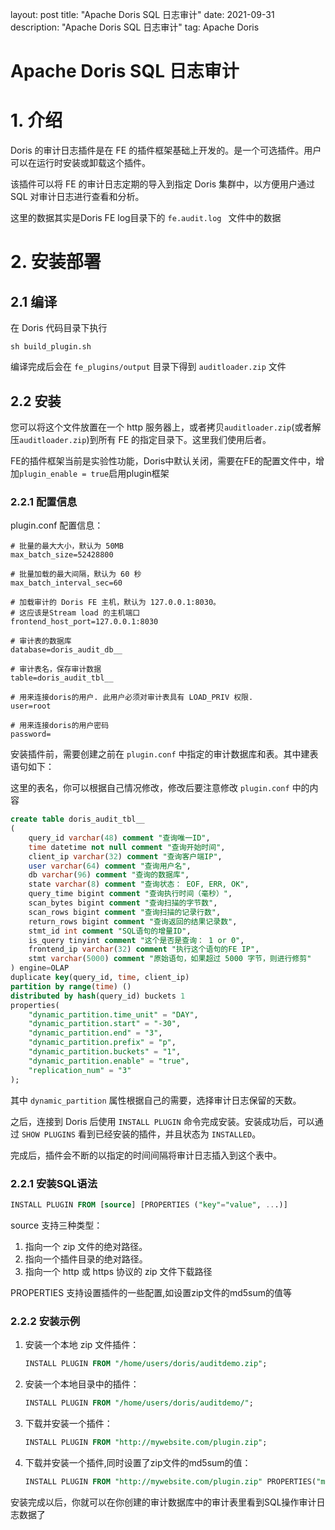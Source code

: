 layout: post
title: "Apache Doris SQL 日志审计"
date: 2021-09-31
description: "Apache Doris SQL 日志审计"
tag: Apache Doris

# Apache Doris SQL 日志审计

# 1. 介绍

Doris 的审计日志插件是在 FE 的插件框架基础上开发的。是一个可选插件。用户可以在运行时安装或卸载这个插件。

该插件可以将 FE 的审计日志定期的导入到指定 Doris 集群中，以方便用户通过 SQL 对审计日志进行查看和分析。

这里的数据其实是Doris FE log目录下的 `fe.audit.log ` 文件中的数据

# 2. 安装部署

## 2.1 编译

在 Doris 代码目录下执行 

`sh build_plugin.sh`

编译完成后会在 `fe_plugins/output` 目录下得到 `auditloader.zip` 文件

## 2.2 安装

您可以将这个文件放置在一个 http 服务器上，或者拷贝`auditloader.zip`(或者解压`auditloader.zip`)到所有 FE 的指定目录下。这里我们使用后者。

FE的插件框架当前是实验性功能，Doris中默认关闭，需要在FE的配置文件中，增加`plugin_enable = true`启用plugin框架

### 2.2.1 配置信息

plugin.conf 配置信息：

```
# 批量的最大大小，默认为 50MB
max_batch_size=52428800

# 批量加载的最大间隔，默认为 60 秒
max_batch_interval_sec=60

# 加载审计的 Doris FE 主机，默认为 127.0.0.1:8030。
# 这应该是Stream load 的主机端口
frontend_host_port=127.0.0.1:8030

# 审计表的数据库
database=doris_audit_db__

# 审计表名，保存审计数据
table=doris_audit_tbl__

# 用来连接doris的用户. 此用户必须对审计表具有 LOAD_PRIV 权限.
user=root

# 用来连接doris的用户密码
password=
```

安装插件前，需要创建之前在 `plugin.conf` 中指定的审计数据库和表。其中建表语句如下：

这里的表名，你可以根据自己情况修改，修改后要注意修改 `plugin.conf` 中的内容

```sql
create table doris_audit_tbl__
(
    query_id varchar(48) comment "查询唯一ID",
    time datetime not null comment "查询开始时间",
    client_ip varchar(32) comment "查询客户端IP",
    user varchar(64) comment "查询用户名",
    db varchar(96) comment "查询的数据库",
    state varchar(8) comment "查询状态： EOF, ERR, OK",
    query_time bigint comment "查询执行时间（毫秒）",
    scan_bytes bigint comment "查询扫描的字节数",
    scan_rows bigint comment "查询扫描的记录行数",
    return_rows bigint comment "查询返回的结果记录数",
    stmt_id int comment "SQL语句的增量ID",
    is_query tinyint comment "这个是否是查询： 1 or 0",
    frontend_ip varchar(32) comment "执行这个语句的FE IP",
    stmt varchar(5000) comment "原始语句，如果超过 5000 字节，则进行修剪"
) engine=OLAP
duplicate key(query_id, time, client_ip)
partition by range(time) ()
distributed by hash(query_id) buckets 1
properties(
    "dynamic_partition.time_unit" = "DAY",
    "dynamic_partition.start" = "-30",
    "dynamic_partition.end" = "3",
    "dynamic_partition.prefix" = "p",
    "dynamic_partition.buckets" = "1",
    "dynamic_partition.enable" = "true",
    "replication_num" = "3"
);
```

其中 `dynamic_partition` 属性根据自己的需要，选择审计日志保留的天数。

之后，连接到 Doris 后使用 `INSTALL PLUGIN` 命令完成安装。安装成功后，可以通过 `SHOW PLUGINS` 看到已经安装的插件，并且状态为 `INSTALLED`。

完成后，插件会不断的以指定的时间间隔将审计日志插入到这个表中。

### 2.2.1 安装SQL语法

```sql
INSTALL PLUGIN FROM [source] [PROPERTIES ("key"="value", ...)]
```

source 支持三种类型：

1. 指向一个 zip 文件的绝对路径。
2. 指向一个插件目录的绝对路径。
3. 指向一个 http 或 https 协议的 zip 文件下载路径

PROPERTIES 支持设置插件的一些配置,如设置zip文件的md5sum的值等

### 2.2.2 安装示例

1. 安装一个本地 zip 文件插件：
	
	```sql
	INSTALL PLUGIN FROM "/home/users/doris/auditdemo.zip";
	```
	
2. 安装一个本地目录中的插件：

    ```sql
    INSTALL PLUGIN FROM "/home/users/doris/auditdemo/";
    ```

3. 下载并安装一个插件：

    ```sql
    INSTALL PLUGIN FROM "http://mywebsite.com/plugin.zip";
    ```
    
4. 下载并安装一个插件,同时设置了zip文件的md5sum的值：   
   
    ```sql
    INSTALL PLUGIN FROM "http://mywebsite.com/plugin.zip" PROPERTIES("md5sum" = "73877f6029216f4314d712086a146570");
    ```

安装完成以后，你就可以在你创建的审计数据库中的审计表里看到SQL操作审计日志数据了
